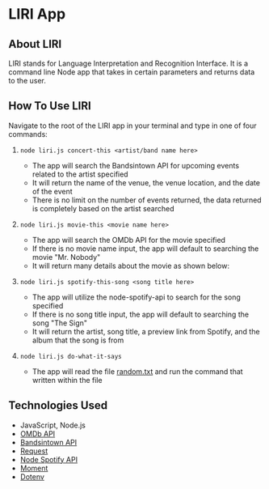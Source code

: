 # LIRI App

## About LIRI
LIRI stands for Language Interpretation and Recognition Interface. It is a command line Node app that takes in certain parameters and returns data to the user.

## How To Use LIRI
Navigate to the root of the LIRI app in your terminal and type in one of four commands:
1. `node liri.js concert-this <artist/band name here>`

    * The app will search the Bandsintown API for upcoming events related to the artist specified 
    * It will return the name of the venue, the venue location, and the date of the event 
    * There is no limit on the number of events returned, the data returned is completely based on the artist searched
        
1. `node liri.js movie-this <movie name here>`

    * The app will search the OMDb API for the movie specified
    * If there is no movie name input, the app will default to searching the movie "Mr. Nobody"
    * It will return many details about the movie as shown below: 
        
1. `node liri.js spotify-this-song <song title here>`

    * The app will utilize the node-spotify-api to search for the song specified
    * If there is no song title input, the app will default to searching the song "The Sign"
    * It will return the artist, song title, a preview link from Spotify, and the album that the song is from
        
1. `node liri.js do-what-it-says`

    * The app will read the file [random.txt](../master/random.txt) and run the command that written within the file
    
## Technologies Used
* JavaScript, Node.js
* [OMDb API](http://www.omdbapi.com/)
* [Bandsintown API](http://www.artists.bandsintown.com/bandsintown-api)
* [Request](https://www.npmjs.com/package/request)
* [Node Spotify API](https://www.npmjs.com/package/node-spotify-api)
* [Moment](https://www.npmjs.com/package/moment)
* [Dotenv](https://www.npmjs.com/package/dotenv)
